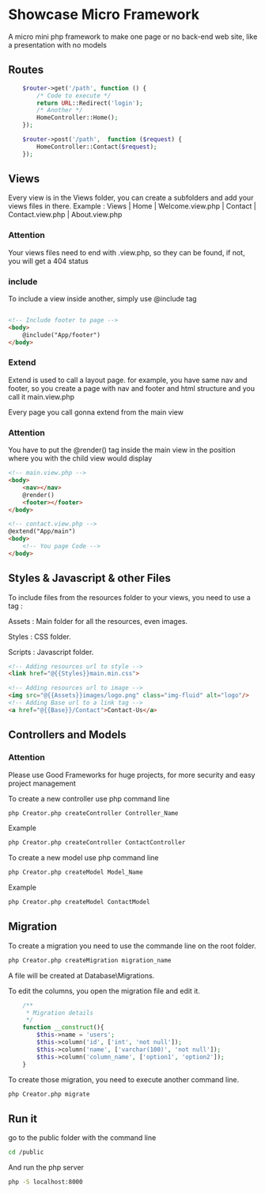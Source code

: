 # Showcase Micro Framework

A micro mini php framework to make one page or no back-end web site, like a presentation with no models

## Routes
```php  
    $router->get('/path', function () {
        /* Code to execute */
        return URL::Redirect('login');
        /* Another */
        HomeController::Home();
    });

    $router->post('/path',  function ($request) {
        HomeController::Contact($request);
    });
```

## Views

Every view is in the Views folder, you can create a subfolders and add your views files in there. Example : 
Views 
|   Home
    |   Welcome.view.php
|   Contact
    |   Contact.view.php
    |   About.view.php

### Attention

Your views files need to end with .view.php, so they can be found, if not, you will get a 404 status

### include

To include a view inside another, simply use @include tag
```html

<!-- Include footer to page -->
<body>
    @include("App/footer")
</body>
```

### Extend

Extend is used to call a layout page. for example, you have same nav and footer, so you create a page with nav and footer and html structure and you call it main.view.php

Every page you call gonna extend from the main view

### Attention

You have to put the @render() tag inside the main view in the position where you with the child view would display



```html
<!-- main.view.php -->
<body>
    <nav></nav>
    @render()
    <footer></footer>
</body>

```

```html
<!-- contact.view.php -->
@extend("App/main")
<body>
    <!-- You page Code -->
</body>
```

## Styles & Javascript & other Files

To include files from the resources folder to your views, you need to use a tag :

Assets : Main folder for all the resources, even images.

Styles : CSS folder.

Scripts : Javascript folder.

```html
<!-- Adding resources url to style -->
<link href="@{{Styles}}main.min.css">
```

```html
<!-- Adding resources url to image -->
<img src="@{{Assets}}images/logo.png" class="img-fluid" alt="logo"/>
<!-- Adding Base url to a link tag -->
<a href="@{{Base}}/Contact">Contact-Us</a>
```

## Controllers and Models

### Attention
Please use Good Frameworks for huge projects, for more security and easy project management

To create a new controller use php command line

```bash
php Creator.php createController Controller_Name
```
Example

```bash
php Creator.php createController ContactController
```

To create a new model use php command line

```bash
php Creator.php createModel Model_Name
```
Example
```bash
php Creator.php createModel ContactModel
```

## Migration

To create a migration you need to use the commande line on the root folder.

```bash
php Creator.php createMigration migration_name
```

A file will be created at Database\Migrations.

To edit the columns, you open the migration file and edit it.

```php
    /**
     * Migration details
     */
    function __construct(){
        $this->name = 'users';
        $this->column('id', ['int', 'not null']);
        $this->column('name', ['varchar(100)', 'not null']);
        $this->column('column_name', ['option1', 'option2']);
    }
```

To create those migration, you need to execute another command line.

```bash
php Creator.php migrate
```

## Run it

go to the public folder with the command line

```bash
cd /public
```

And run the php server

```bash
php -S localhost:8000
```